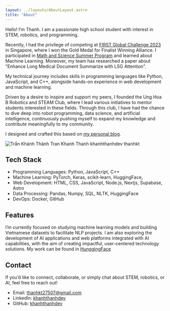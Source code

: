 ```yaml
---
layout: ../layouts/AboutLayout.astro
title: "About"
---
```


Hello! I’m Thanh. I am a passionate high school student with interest in STEM, robotics, and programming. 

Recently, I had the privilege of competing at [FIRST Global Challenge 2023](https://first.global/about/) in Singapore, where I won the Gold Medal for Finalist Winning Alliance. I participated in [Math and Science Summer Program](https://www.masspvn.org/en) and learned about Machine Learning. Moreover, my team has researched a paper about "Enhance Long Medical Document Summarize with LSG Attention".

My technical journey includes skills in programming languages like Python, JavaScript, and C++, alongside hands-on experience in web development and machine learning.

Driven by a desire to inspire and support my peers, I founded the Ung Hoa B Robotics and STEAM Club, where I lead various initiatives to mentor students interested in these fields. Through this club, I have had the chance to dive deep into robot programming, data science, and artificial intelligence, continuously pushing myself to expand my knowledge and contribute meaningfully to my community.


I designed and crafted this based on [my personal blog](https://khanhthanh.dev).

<div>
  <img src="https://i.ibb.co/94Cqxvb/ogImage.jpg" class="sm:w-1/2 mx-auto" alt="Trần Khánh Thành Tran Khanh Thanh khanhthanhdev thanhkt">
</div>

## Tech Stack

- Programming Languages: Python, JavaScript, C++
- Machine Learning: PyTorch, Keras, scikit-learn, HuggingFace, 
- Web Development: HTML, CSS, JavaScript, Node.js, Nextjs, Supabase, Astro
- Data Processing: Pandas, Numpy, SQL, NLTK, HuggingFace
- DevOps: Docker, GitHub
## Features

I’m currently focused on studying machine learning models and building Vietnamese datasets to facilitate NLP projects. I am also exploring the development of AI applications and web platforms integrated with AI capabilities, with the aim of creating impactful, user-centered technology solutions.
My work can be found in [HunggingFace](https://huggingface.co/thanhkt)

## Contact
If you’d like to connect, collaborate, or simply chat about STEM, robotics, or AI, feel free to reach out!

- Email: thanhkt27507@gmail.com
- LinkedIn: [khanhthanhdev](https://www.linkedin.com/in/khanhthanhdev/)
- GitHub: [khanhthanhdev](https://www.github.com/khanhthanhdev/)
